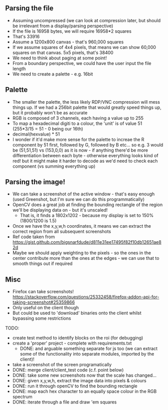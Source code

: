 
## Parsing the file

 * Assuming uncompressed (we can look at compression later, but should be irrelevant from a display/parsing perspective)
 * If the file is 16958 bytes, we will require 16958*2 squares
 * That's 33916
 * Assume a 1200x800 canvas - that's 960,000 squares
 * If we assume squares of 4x4 pixels, that means we can show 60,000 squares on that canvas. 5x5 pixels, that's 38400
 * We need to think about paging at some point!
 * From a boundary perspective, we could have the user input the file length
 * We need to create a palette - e.g. 16bit


## Palette

 * The smaller the palette, the less likely RDP/VNC compression will mess things up. If we had a 256bit palette that would greatly speed things up, but it probably won't be as accurate
 * RGB is composed of 3 channels, each having a value up to 255
 * To map a hexadecimal digiti to a colour, the 'unit' is of value 51 (255*3/15 = 51 - 0 being our 16th)
 * decimal(hexvalue) *  51
 * I wonder if it'd make more sense for the palette to increae the R component by 51 first, followed by G, followed by B etc... so e.g. 3 would be (51,51,51) vs (153,0,0) as it is now - if anything there'd be more differentiation between each byte - otherwise everything looks kind of red! but it might make it harder to decode as we'd need to check each component (vs summing everything up)

## Parsing the image!

 * We can take a screenshot of the active window - that's easy enough (used Greenshot, but I'm sure we can do this programmatically)
 * OpenCV does a great job at finding the bounding rectangle of the region we'll be displaying data on - but it's unscaled!
   * That is, it finds a 1802x1202 - because my display is set to 150% (1800/1200 is 1.5)
 * Once we have the x,y,w,h coordinates, it means we can extract the correct region from all subsequent screenshots
 * Ref code taken from https://gist.github.com/bigsnarfdude/d811e31ee17495f82f10db12651ae82d
 * Maybe we should apply weighting to the pixels - so the ones in the center contribute more than the ones at the edges - we can use that to smooth things out if required

## Misc

 * Firefox can take screenshots! https://stackoverflow.com/questions/25332458/firefox-addon-api-for-taking-screenshot#25359866
 * Only useful on the client though
 * But could be used to 'download' binaries onto the client whilst bypassing some restrictions

TODO:
 * create test method to identify blocks on the roi (for debugging)
 * create a 'proper' project - complete with requirements.txt
   * DONE: and arguable something separate for js too (we can extract some of the functionality into separate modules, imported by the client)!
 * take a screenshot of the screen programatically
 * DONE: merge client/client_test code (c.f. point below)
 * DONE: take some new screenshots now that the scale has changed...
 * DONE: given x,y,w,h, extract the image data into pixels & colours
 * DONE: run it through openCV to find the bounding rectangle
 * DONE: map each hex character to an equally space colour in the RGB spectrum
 * DONE: iterate through a file and draw 'em squares